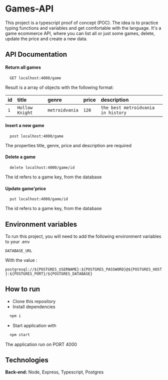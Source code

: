 
# Games-API

This project is a typescript proof of concept (POC). The idea is to practice typing functions and variables and get comfortable with the language. It's a game ecommerce API, where you can list all or just some games, delete, update the price and create a new data.

## API Documentation

#### Return all games

```http
  GET localhost:4000/game
```
Result is a array of objects with the following format:
    

| id   | title       | genre | price| description|
| :---------- | :--------- | :---- | :------| :---|
| `1` | `Hollow Knight` | `metroidvania` | `120`  | `the best metroidvania in history`

#### Insert a new game

```http
  post localhost:4000/game
```
The properties title, genre, price and description are required

#### Delete a game

```http
  delete localhost:4000/game/id
```

The id refers to a game key, from the database

#### Update game'price

```http
  put localhost:4000/game/id
```
The id refers to a game key, from the database

## Environment variables

To run this project, you will need to add the following environment variables to your .env

`DATABASE_URL`

With the value : 

`postgresql://${POSTGRES_USERNAME}:${POSTGRES_PASSWORD}@${POSTGRES_HOST}:${POSTGRES_PORT}/${POSTGRES_DATABASE}`




## How to run

- Clone this repository 
- Install dependencies

```bash
  npm i
```

- Start application with

```bash
  npm start
```
The application run on PORT 4000


## Technologies

**Back-end:** Node, Express, Typescript, Postgres

